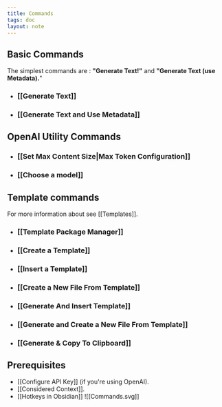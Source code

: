 ```yaml
---
title: Commands
tags: doc
layout: note 
---
```

## Basic Commands 
The simplest commands are : **"Generate Text!"** and **"Generate Text (use Metadata).**"
* ### [[Generate Text]]
* ### [[Generate Text and Use Metadata]]
 
## OpenAI Utility Commands
* ### [[Set Max Content Size|Max Token Configuration]]
* ### [[Choose a model]]

## Template commands
For more information about see [[Templates]].
* ### [[Template Package Manager]]
* ### [[Create a Template]]
* ### [[Insert a Template]]
* ### [[Create a New File From Template]]
* ### [[Generate And Insert Template]]
* ### [[Generate and Create a New File From Template]]
* ### [[Generate & Copy To Clipboard]]



## Prerequisites
* [[Configure API Key]] (if you're using OpenAI). 
* [[Considered Context]].  
* [[Hotkeys in Obsidian]]
![[Commands.svg]]